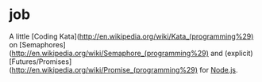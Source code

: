 job
===

A little [Coding Kata](http://en.wikipedia.org/wiki/Kata_(programming%29)
on [Semaphores](http://en.wikipedia.org/wiki/Semaphore_(programming%29)
and (explicit) [Futures/Promises](http://en.wikipedia.org/wiki/Promise_(programming%29) for [Node.js](http://nodejs.org/).
